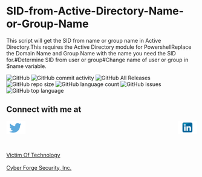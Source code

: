 # SID-from-Active-Directory-Name-or-Group-Name
This script will get the SID from name or group name in Active Directory.This requires the Active Directory module for PowershellReplace the Domain Name and Group Name with the name you need the SID for.#Determine SID from user or group#Change name of user or group in $name variable.

<img alt="GitHub" src="https://img.shields.io/github/license/bvoris/SID-from-Active-Directory-Name-or-Group-Name">
<img alt="GitHub commit activity" src="https://img.shields.io/github/commit-activity/m/bvoris/SID-from-Active-Directory-Name-or-Group-Name">
<img alt="GitHub All Releases" src="https://img.shields.io/github/downloads/bvoris/SID-from-Active-Directory-Name-or-Group-Name/total">
<img alt="GitHub repo size" src="https://img.shields.io/github/repo-size/bvoris/SID-from-Active-Directory-Name-or-Group-Name">
<img alt="GitHub language count" src="https://img.shields.io/github/languages/count/bvoris/SID-from-Active-Directory-Name-or-Group-Name">
<img alt="GitHub issues" src="https://img.shields.io/github/issues/bvoris/SID-from-Active-Directory-Name-or-Group-Name">
<img alt="GitHub top language" src="https://img.shields.io/github/languages/top/bvoris/SID-from-Active-Directory-Name-or-Group-Name">

## Connect with me at

<a href="https://twitter.com/HMInfoSecViking?ref_src=twsrc%5Etfw"><IMG SRC="https://github.com/bvoris/bvoris/blob/master/twitter.jpg" WIDTH=10% HEIGHT=10% ALIGN=LEFT></a>

<a href="https://www.linkedin.com/in/brad-voris" target="_blank"><IMG SRC="https://github.com/bvoris/bvoris/blob/master/linkedin.png" WIDTH=10% HEIGHT=4% ALIGN=RIGHT></a>

<BR /><BR />
<BR /><BR />

<A HREF="https://www.victimoftechnology.com">Victim Of Technology<A />
<BR /><BR />
<A HREF="https://www.cyberforgesecurity.com">Cyber Forge Security, Inc.<A />
<BR /><BR />

